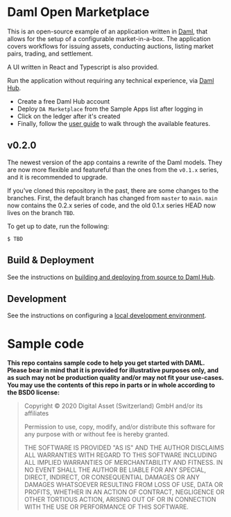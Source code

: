 # Daml Open Marketplace

This is an open-source example of an application written in [Daml](https://daml.com/), that allows for the setup of a configurable market-in-a-box. The application covers workflows for issuing assets, conducting auctions, listing market pairs, trading, and settlement.

A UI written in React and Typescript is also provided.

Run the application without requiring any technical experience, via [Daml Hub](https://hub.daml.com).

- Create a free Daml Hub account
- Deploy `DA Marketplace` from the Sample Apps list after logging in
- Click on the ledger after it's created
- Finally, follow the [user guide](./docs/user_guide.md) to walk through the available features.

## v0.2.0

The newest version of the app contains a rewrite of the Daml models. They are now more flexible and featureful than the ones from the `v0.1.x` series, and it is recommended to upgrade.

If you've cloned this repository in the past, there are some changes to the branches. First, the default branch has changed from `master` to `main`. `main` now contains the 0.2.x series of code, and the old 0.1.x series HEAD now lives on the branch `TBD`.

To get up to date, run the following:

```shell
$ TBD
```

## Build &amp; Deployment

See the instructions on [building and deploying from source to Daml Hub](./docs/damlhub_deployment.md).

## Development

See the instructions on configuring a [local development environment](./docs/local_development.md).

# Sample code

**This repo contains sample code to help you get started with DAML. Please bear
in mind that it is provided for illustrative purposes only, and as such may not
be production quality and/or may not fit your use-cases. You may use the
contents of this repo in parts or in whole according to the BSD0 license:**

> Copyright © 2020 Digital Asset (Switzerland) GmbH and/or its affiliates
>
> Permission to use, copy, modify, and/or distribute this software for any purpose with or without fee is hereby granted.
>
> THE SOFTWARE IS PROVIDED "AS IS" AND THE AUTHOR DISCLAIMS ALL WARRANTIES WITH REGARD TO THIS SOFTWARE INCLUDING ALL IMPLIED WARRANTIES OF MERCHANTABILITY AND FITNESS. IN NO EVENT SHALL THE AUTHOR BE LIABLE FOR ANY SPECIAL, DIRECT, INDIRECT, OR CONSEQUENTIAL DAMAGES OR ANY DAMAGES WHATSOEVER RESULTING FROM LOSS OF USE, DATA OR PROFITS, WHETHER IN AN ACTION OF CONTRACT, NEGLIGENCE OR OTHER TORTIOUS ACTION, ARISING OUT OF OR IN CONNECTION WITH THE USE OR PERFORMANCE OF THIS SOFTWARE.
